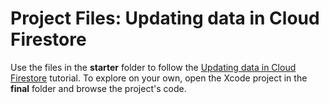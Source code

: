 # Project Files: Updating data in Cloud Firestore

Use the files in the **starter** folder to follow the [Updating data in Cloud Firestore](https://peterfriese.github.io/MakeItSo/tutorials/makeitso) tutorial. To explore on your own, open the Xcode project in the **final** folder and browse the project's code.
